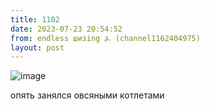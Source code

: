 ```yaml
---
title: 1102
date: 2023-07-23 20:54:52
from: endless шизing ⍼ (channel1162404975)
layout: post
---
```


![image](photos/photo_150@23-07-2023_20-54-52.jpg)

опять занялся овсяными котлетами
